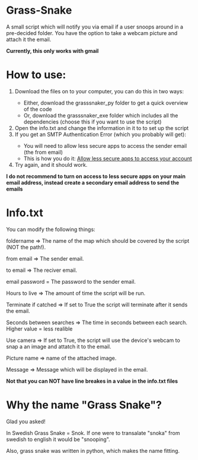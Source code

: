 # Grass-Snake
A small script which will notify you via email if a user snoops around in a pre-decided folder.
You have the option to take a webcam picture and attach it the email.

<b>Currently, this only works with gmail</b>

# How to use:
<ol>
	<li> Download the files on to your computer, you can do this in two ways: </li>
	<ul>
		<li>Either, download the grasssnaker_py folder to get a quick overview of the code </li>
		<li>Or, download the grasssnaker_exe folder which includes all the dependencies (choose this if you want to use the script)</li>
	</ul>
	<li> Open the info.txt and change the information in it to to set up the script </li>
	<li> If you get an SMTP Authentication Error (which you probably will get): </li>
	<ul>
		<li>You will need to allow less secure apps to access the sender email (the from email)</li>
		<li>This is how you do it: <a href="https://support.google.com/accounts/answer/6010255">Allow less secure apps to access your account</a></li>
	</ul>
	<li>Try again, and it should work.</li>
</ol>

<b>I do not recommend to turn on access to less secure apps on your main email address, instead create a secondary email address to send the emails</b>

# Info.txt
You can modify the following things:

foldername => The name of the map which should be covered by the script (NOT the path!).

from email => The sender email.

to email => The reciver email.

email password = The password to the sender email.

Hours to live => The amount of time the script will be run.

Terminate if catched => If set to True the script will terminate after it sends the email.

Seconds between searches => The time in seconds between each search. Higher value = less realible

Use camera => If set to True, the script will use the device's webcam to snap a an image and attatch it to the email.

Picture name => name of the attached image.

Message => Message which will be displayed in the email.

<b>Not that you can NOT have line breakes in a value in the info.txt files</b>

# Why the name "Grass Snake"?
Glad you asked! 

In Swedish Grass Snake = Snok.
If one were to transalate "snoka" from swedish to english it would be "snooping".

Also, grass snake was written in python, which makes the name fitting.

